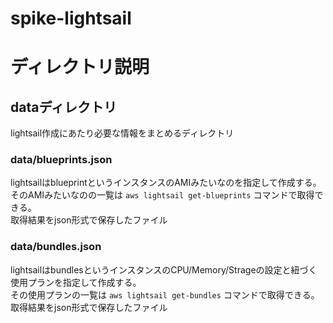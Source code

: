 # spike-lightsail

# ディレクトリ説明
## dataディレクトリ
lightsail作成にあたり必要な情報をまとめるディレクトリ

### data/blueprints.json
lightsailはblueprintというインスタンスのAMIみたいなのを指定して作成する。  
そのAMIみたいなのの一覧は ```aws lightsail get-blueprints``` コマンドで取得できる。  
取得結果をjson形式で保存したファイル

### data/bundles.json
lightsailはbundlesというインスタンスのCPU/Memory/Strageの設定と紐づく使用プランを指定して作成する。  
その使用プランの一覧は ```aws lightsail get-bundles``` コマンドで取得できる。  
取得結果をjson形式で保存したファイル